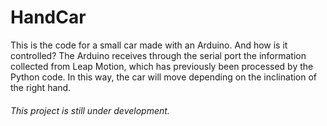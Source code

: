 # HandCar

This is the code for a small car made with an Arduino. And how is it controlled? The Arduino receives through the serial port the information collected from Leap Motion, which has previously been processed by the Python code. In this way, the car will move depending on the inclination of the right hand.

###### This project is still under development.
